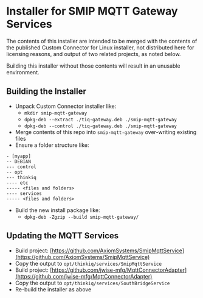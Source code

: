# Installer for SMIP MQTT Gateway Services

The contents of this installer are intended to be merged with the contents of the published Custom Connector for Linux installer, not distributed here for licensing reasons, and output of two related projects, as noted below.

Building this installer without those contents will result in an unusable environment.

## Building the Installer

- Unpack Custom Connector installer like:
    - `mkdir smip-mqtt-gateway`
    - `dpkg-deb --extract ./tiq-gateway.deb ./smip-mqtt-gateway`
    - `dpkg-deb --control ./tiq-gateway.deb ./smip-mqtt-gateway`
- Merge contents of this repo into `smip-mqtt-gateway` over-writing existing files
- Ensure a folder structure like:
```
- [myapp]
-- DEBIAN
--- control
-- opt
--- thinkiq
---- etc
----- <files and folders>
---- services
----- <files and folders>
```
- Build the new install package like:
    - `dpkg-deb -Zgzip --build smip-mqtt-gateway/`

## Updating the MQTT Services

- Build project: [https://github.com/AxiomSystems/SmipMqttService](https://github.com/AxiomSystems/SmipMqttService)
- Copy the output to `opt/thinkiq/services/SmipMqttService`
- Build project: [https://github.com/jwise-mfg/MqttConnectorAdapter](https://github.com/jwise-mfg/MqttConnectorAdapter)
- Copy the output to `opt/thinkiq/services/SouthBridgeService`
- Re-build the installer as above